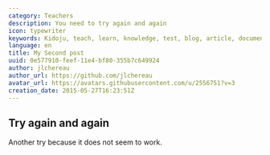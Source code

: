 ```yaml
---
category: Teachers
description: You need to try again and again
icon: typewriter
keywords: Kidoju, teach, learn, knowledge, test, blog, article, documentation, ebook, video, webinar, slide
language: en
title: My Second post
uuid: 0e577910-feef-11e4-bf80-355b7c649924
author: jlchereau
author_url: https://github.com/jlchereau
avatar_url: https://avatars.githubusercontent.com/u/2556751?v=3
creation_date: 2015-05-27T16:23:51Z
---
```

## Try again and again

Another try because it does not seem to work.
